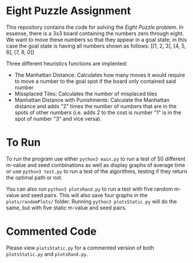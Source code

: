 # Eight Puzzle Assignment

This repository contains the code for solving the _Eight Puzzle_ problem. In essense, there is a 3x3 board containing the numbers zero through eight. We want to move these numbers so that they appear in a goal state; in this case the goal state is having all numbers shown as follows:
[[1, 2, 3],
 [4, 5, 6],
 [7, 8, 0]]

Three different heuristics functions are implented:
- The Manhattan Distance:
    Calculates how many moves it would require to move a number to the goal spot if the board only contained said number
- Missplaced Tiles:
    Calculates the number of misplaced tiles
- Manhattan Distance with Punishments:
    Calculate the Manhattan distance and adds "2" times the number of numbers that are in the spots of other numbers (i.e. adds 2 to the cost is number "1" is in the spot of number "3" and vice versa).

# To Run
To run the program use either `python3 main.py` to run a test of 50 different m-value and seed combinations as well as display graphs of average time or use `python3 test.py` to run a test of the algorithms, testing if they return the optimal path or not.

You can also run `python3 plotsRand.py` to run a test with five random m-value and seed pairs. This will also save four graphs in the `plots/randomPlots/` folder. Running `python3 plotsStatic.py` will do the same, but with five static m-value and seed pairs.

# Commented Code
Please view `plotsStatic.py` for a commented version of both `plotsStatic.py` and `plotsRand.py`.
